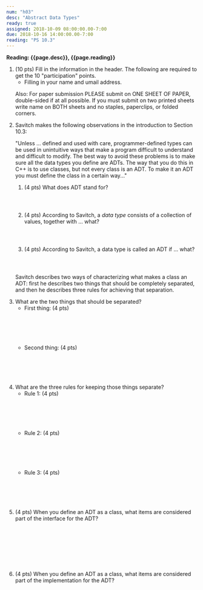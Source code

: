 ```yaml
---
num: "h03"
desc: "Abstract Data Types"
ready: true
assigned: 2018-10-09 08:00:00.00-7:00
due: 2018-10-16 14:00:00.00-7:00
reading: "PS 10.3"
---
```


<b>Reading: {{page.desc}}, {{page.reading}}</b>
 
<ol start="1">

<li>(10 pts) Fill in the information in the header. The following are required to get the 10 "participation" points.
    <ul>
    <li>Filling in your name and umail address.<br /></li>
    </ul>
    <p>Also: For paper submission PLEASE submit on ONE SHEET OF PAPER, double-sided if at all possible. If you must submit on two printed sheets write name on BOTH sheets and no staples, paperclips, or folded corners.<br />
    </p>
 </li> 

<li>Savitch makes the following observations in the introduction to
	Section 10.3:
	<p>"Unless ... defined and used with care, programmer-defined types can be used in unintuitive ways that make a program difficult to understand and difficult to modify. The best way to avoid these problems is to make sure all the data types you define are ADTs. The way that you do this in C++ is to use classes, but not every class is an ADT. To make it an ADT you must define the class in a certain way..."</p>
  <ol>
  	<li style='margin-bottom:4em;'>(4 pts) What does ADT stand for?</li>
    <li style='margin-bottom:4em;'>(4 pts) According to Savitch, a <i>data type</i> consists of a collection of values, together with ... what?</li>
    <li style='margin-bottom:4em;'>(4 pts) According to Savitch, a data type is called an ADT if ... what?</li>
  </ol>
</li>

Savitch describes two ways of characterizing what makes a class an ADT: first he describes two things that should be completely separated, and then he describes three rules for achieving that separation.

<li> What are the two things that should be separated?
	<ul>
		<li>First thing: (4 pts) <div style="margin-top:5em;">&#160;</div></li>
		<li>Second thing: (4 pts) <div style="margin-top:5em;">&#160;</div></li>
	</ul>
</li>

<div class="pagebreak"></div>

<li>What are the three rules for keeping those things separate? 
	<ul>
 		<li>Rule 1: (4 pts) <div style="margin-top:5em;">&#160;</div></li>
 		<li>Rule 2: (4 pts) <div style="margin-top:5em;">&#160;</div></li>
 		<li>Rule 3: (4 pts) <div style="margin-top:5em;">&#160;</div></li>
	</ul>
</li>

<li>(4 pts) When you define an ADT as a class, what items are considered part of the interface for the ADT? <div style="margin-top:8em;">&#160;</div> </li>

<li>(4 pts) When you define an ADT as a class, what items are considered part of the implementation for the ADT? <div style="margin-top:8em;">&#160;</div> </li>
</ol>

